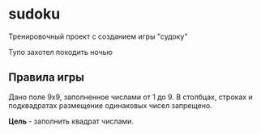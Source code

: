 # sudoku

Тренировочный проект с созданием игры "судоку"

Тупо захотел покодить ночью

## Правила игры

Дано поле 9х9, заполненное числами от 1 до 9. 
В столбцах, строках и подквадратах размещение одинаковых чисел запрещено. 

**Цель** - заполнить квадрат числами.